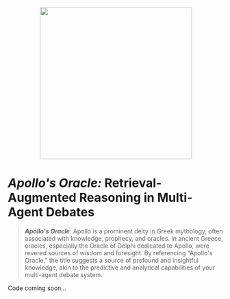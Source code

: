 <p align="center">
    <br>
    <img src="https://github.com/FutureForMe/MADRA/pics/Apollo_Oracle.jpg" width="355"/>
    <br>
</p>

# _Apollo's Oracle:_ Retrieval-Augmented Reasoning in Multi-Agent Debates


> **_Apollo's Oracle_**: Apollo is a prominent deity in Greek mythology, often associated with knowledge, prophecy, and oracles. In ancient Greece, oracles, especially the Oracle of Delphi dedicated to Apollo, were revered sources of wisdom and foresight. By referencing "Apollo's Oracle," the title suggests a source of profound and insightful knowledge, akin to the predictive and analytical capabilities of your multi-agent debate system.

Code coming soon...
